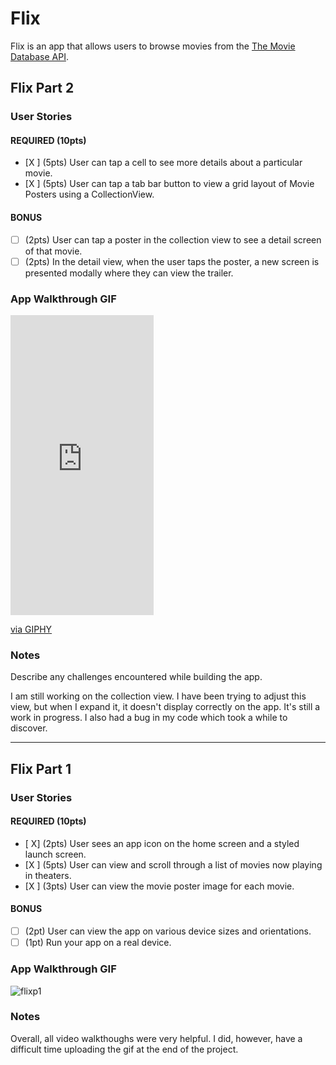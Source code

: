 # Flix

Flix is an app that allows users to browse movies from the [The Movie Database API](http://docs.themoviedb.apiary.io/#).

## Flix Part 2

### User Stories

#### REQUIRED (10pts)
- [X ] (5pts) User can tap a cell to see more details about a particular movie.
- [X ] (5pts) User can tap a tab bar button to view a grid layout of Movie Posters using a CollectionView.

#### BONUS
- [ ] (2pts) User can tap a poster in the collection view to see a detail screen of that movie.
- [ ] (2pts) In the detail view, when the user taps the poster, a new screen is presented modally where they can view the trailer.

### App Walkthrough GIF


<iframe src="https://giphy.com/embed/9UEJT7OMTrmAbcn8AP" width="229" height="480" frameBorder="0" class="giphy-embed" allowFullScreen></iframe><p><a href="https://giphy.com/gifs/9UEJT7OMTrmAbcn8AP">via GIPHY</a></p>


### Notes
Describe any challenges encountered while building the app.

I am still working on the collection view. I have been trying to adjust this view, but when I expand it, it doesn't display correctly on the app. It's still a work in progress. I also had a bug in my code which took a while to discover.

---

## Flix Part 1

### User Stories


#### REQUIRED (10pts)
- [ X] (2pts) User sees an app icon on the home screen and a styled launch screen.
- [X ] (5pts) User can view and scroll through a list of movies now playing in theaters.
- [X ] (3pts) User can view the movie poster image for each movie.

#### BONUS
- [ ] (2pt) User can view the app on various device sizes and orientations.
- [ ] (1pt) Run your app on a real device.

### App Walkthrough GIF




<img src="https://i.ibb.co/NjD9q3S/flixp1.gif" alt="flixp1" border="0">

### Notes
Overall, all video walkthoughs were very helpful. I did, however, have a difficult time uploading the gif at the end of the project. 

